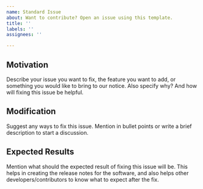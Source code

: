```yaml
---
name: Standard Issue
about: Want to contribute? Open an issue using this template.
title: ''
labels: ''
assignees: ''

---
```


## Motivation

Describe your issue you want to fix, the feature you want to add, or something you would like to bring to our notice. Also specify why? And how will fixing this issue be helpful.

## Modification

Suggest any ways to fix this issue. Mention in bullet points or write a brief description to start a discussion.

## Expected Results

Mention what should the expected result of fixing this issue will be. This helps in creating the release notes for the software, and also helps other developers/contributors to know what to expect after the fix.
